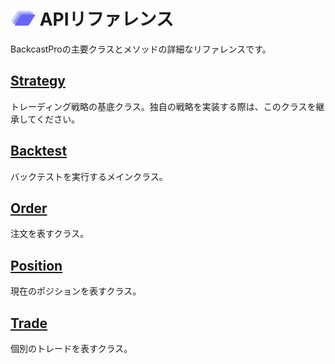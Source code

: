 # <img src="img/logo.drawio.svg" alt="BackcastPro Logo" width="40" height="24"> APIリファレンス

BackcastProの主要クラスとメソッドの詳細なリファレンスです。

## [Strategy](https://botteryosuke.github.io/BackcastPro/classsrc_1_1BackcastPro_1_1strategy_1_1Strategy.html)

トレーディング戦略の基底クラス。独自の戦略を実装する際は、このクラスを継承してください。

## [Backtest](https://botteryosuke.github.io/BackcastPro/classsrc_1_1BackcastPro_1_1backtest_1_1Backtest.html)

バックテストを実行するメインクラス。

## [Order](https://botteryosuke.github.io/BackcastPro/classsrc_1_1BackcastPro_1_1order_1_1Order.html)
注文を表すクラス。

## [Position](https://botteryosuke.github.io/BackcastPro/classsrc_1_1BackcastPro_1_1position_1_1Position.html)

現在のポジションを表すクラス。

## [Trade](https://botteryosuke.github.io/BackcastPro/classsrc_1_1BackcastPro_1_1trade_1_1Trade.html)

個別のトレードを表すクラス。
